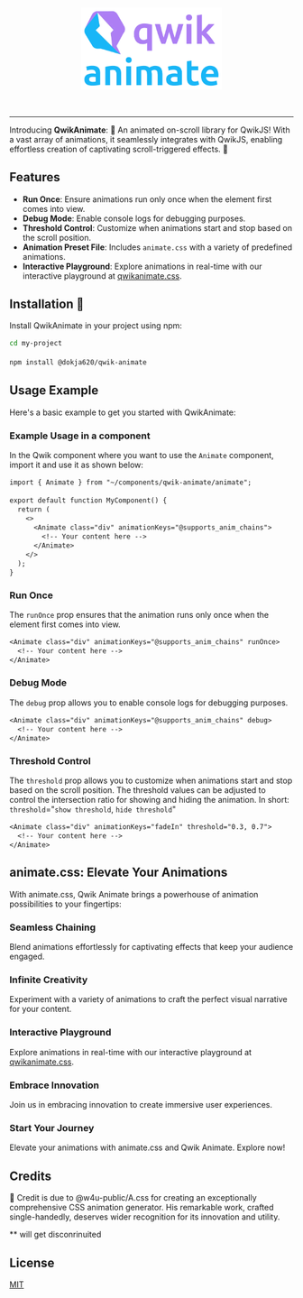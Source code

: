 <br>
  <p align="center">
    <img alt="Qwik Logo" width="250" src="https://github.com/Dokja620/qwik-animate/raw/master/logo.webp" />
  </p>
<br>

---
Introducing **QwikAnimate**: 🌟 An animated on-scroll library for QwikJS! With a vast array of animations, it seamlessly integrates with QwikJS, enabling effortless creation of captivating scroll-triggered effects. 💫

## Features
- **Run Once**: Ensure animations run only once when the element first comes into view.
- **Debug Mode**: Enable console logs for debugging purposes.
- **Threshold Control**: Customize when animations start and stop based on the scroll position.
- **Animation Preset File**: Includes `animate.css` with a variety of predefined animations.
- **Interactive Playground**: Explore animations in real-time with our interactive playground at [qwikanimate.css](https://qwikanimate.css).

## Installation 👀
Install QwikAnimate in your project using npm:

```sh
cd my-project

npm install @dokja620/qwik-animate
```

## Usage Example
Here's a basic example to get you started with QwikAnimate:

### Example Usage in a component
In the Qwik component where you want to use the `Animate` component, import it and use it as shown below:

```tsx
import { Animate } from "~/components/qwik-animate/animate";

export default function MyComponent() {
  return (
    <>
      <Animate class="div" animationKeys="@supports_anim_chains">
        <!-- Your content here -->
      </Animate>
    </>
  );
}
```

### Run Once
The `runOnce` prop ensures that the animation runs only once when the element first comes into view.

```tsx
<Animate class="div" animationKeys="@supports_anim_chains" runOnce>
  <!-- Your content here -->
</Animate>
```

### Debug Mode
The `debug` prop allows you to enable console logs for debugging purposes.

```tsx
<Animate class="div" animationKeys="@supports_anim_chains" debug>
  <!-- Your content here -->
</Animate>
```

### Threshold Control
The `threshold` prop allows you to customize when animations start and stop based on the scroll position. The threshold values can be adjusted to control the intersection ratio for showing and hiding the animation.
In short:
`threshold`="`show threshold`, `hide threshold`"

```tsx
<Animate class="div" animationKeys="fadeIn" threshold="0.3, 0.7">
  <!-- Your content here -->
</Animate>
```

## animate.css: Elevate Your Animations

With animate.css, Qwik Animate brings a powerhouse of animation possibilities to your fingertips:

### Seamless Chaining

Blend animations effortlessly for captivating effects that keep your audience engaged.

### Infinite Creativity

Experiment with a variety of animations to craft the perfect visual narrative for your content.

### Interactive Playground

Explore animations in real-time with our interactive playground at [qwikanimate.css](https://qwikanimate.css).

### Embrace Innovation

Join us in embracing innovation to create immersive user experiences.

### Start Your Journey

Elevate your animations with animate.css and Qwik Animate. Explore now!

## Credits
👏 Credit is due to @w4u-public/A.css for creating an exceptionally comprehensive CSS animation generator. His remarkable work, crafted single-handedly, deserves wider recognition for its innovation and utility.

** will get disconrinuited

## License
[MIT](https://choosealicense.com/licenses/mit/)